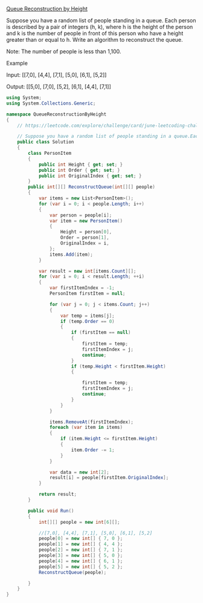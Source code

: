 [Queue Reconstruction by Height](https://leetcode.com/explore/challenge/card/june-leetcoding-challenge/539/week-1-june-1st-june-7th/3352/)  

Suppose you have a random list of people standing in a queue. Each person is described by a pair of integers (h, k), where h is the height of the person and k is the number of people in front of this person who have a height greater than or equal to h. Write an algorithm to reconstruct the queue.

Note:
The number of people is less than 1,100.

 
Example

Input:
[[7,0], [4,4], [7,1], [5,0], [6,1], [5,2]]

Output:
[[5,0], [7,0], [5,2], [6,1], [4,4], [7,1]]
 
 
```C#
using System;
using System.Collections.Generic;

namespace QueueReconstructionByHeight
{
    // https://leetcode.com/explore/challenge/card/june-leetcoding-challenge/539/week-1-june-1st-june-7th/3352/

    // Suppose you have a random list of people standing in a queue.Each person is described by a pair of integers (h, k), where h is the height of the person and k is the number of people in front of this person who have a height greater than or equal to h.Write an algorithm to reconstruct the queue.
    public class Solution
    {
        class PersonItem
        {
            public int Height { get; set; }
            public int Order { get; set; }
            public int OriginalIndex { get; set; }
        }
        public int[][] ReconstructQueue(int[][] people)
        {
            var items = new List<PersonItem>();
            for (var i = 0; i < people.Length; i++)
            {
                var person = people[i];
                var item = new PersonItem()
                {
                    Height = person[0],
                    Order = person[1],
                    OriginalIndex = i,
                };
                items.Add(item);
            }

            var result = new int[items.Count][];
            for (var i = 0; i < result.Length; ++i)
            {
                var firstItemIndex = -1;
                PersonItem firstItem = null;

                for (var j = 0; j < items.Count; j++)
                {
                    var temp = items[j];
                    if (temp.Order == 0)
                    {
                        if (firstItem == null)
                        {
                            firstItem = temp;
                            firstItemIndex = j;
                            continue;
                        }
                        if (temp.Height < firstItem.Height)
                        {

                            firstItem = temp;
                            firstItemIndex = j;
                            continue;
                        }
                    }
                }

                items.RemoveAt(firstItemIndex);
                foreach (var item in items)
                {
                    if (item.Height <= firstItem.Height)
                    {
                        item.Order -= 1;
                    }
                }

                var data = new int[2];
                result[i] = people[firstItem.OriginalIndex];
            }

            return result;
        }

        public void Run()
        {
            int[][] people = new int[6][];

            //[7,0], [4,4], [7,1], [5,0], [6,1], [5,2]
            people[0] = new int[] { 7, 0 };
            people[1] = new int[] { 4, 4 };
            people[2] = new int[] { 7, 1 };
            people[3] = new int[] { 5, 0 };
            people[4] = new int[] { 6, 1 };
            people[5] = new int[] { 5, 2 };
            ReconstructQueue(people);

        }
    }
}
```